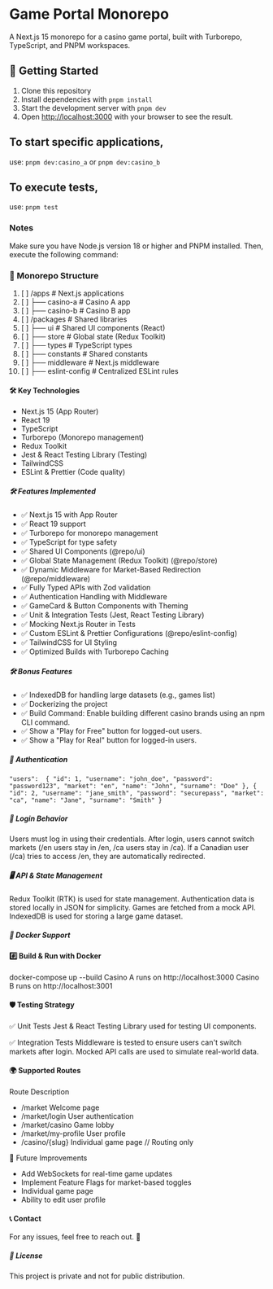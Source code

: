 # Game Portal Monorepo

A Next.js 15 monorepo for a casino game portal, built with Turborepo, TypeScript, and PNPM workspaces.

## 🚀 Getting Started

1. Clone this repository
2. Install dependencies with `pnpm install`
3. Start the development server with `pnpm dev`
4. Open [http://localhost:3000](http://localhost:3000) with your browser to see the result.

## To start specific applications, 
use: `pnpm dev:casino_a` or `pnpm dev:casino_b`

## To execute tests, 
use: `pnpm test`

### Notes

Make sure you have Node.js version 18 or higher and PNPM installed. Then, execute the following command:

### 📂 Monorepo Structure

1. [ ] /apps # Next.js applications
2. [ ] ├── casino-a # Casino A app
3. [ ] ├── casino-b # Casino B app
4. [ ] /packages # Shared libraries
5. [ ] ├── ui # Shared UI components (React)
6. [ ] ├── store # Global state (Redux Toolkit)
7. [ ] ├── types # TypeScript types
8. [ ] ├── constants # Shared constants
9. [ ] ├── middleware # Next.js middleware
10. [ ] ├── eslint-config # Centralized ESLint rules

#### 🛠 Key Technologies

- Next.js 15 (App Router)
- React 19
- TypeScript
- Turborepo (Monorepo management)
- Redux Toolkit
- Jest & React Testing Library (Testing)
- TailwindCSS
- ESLint & Prettier (Code quality)

##### 🛠 Features Implemented

- ✅ Next.js 15 with App Router
- ✅ React 19 support
- ✅ Turborepo for monorepo management
- ✅ TypeScript for type safety
- ✅ Shared UI Components (@repo/ui)
- ✅ Global State Management (Redux Toolkit) (@repo/store)
- ✅ Dynamic Middleware for Market-Based Redirection (@repo/middleware)
- ✅ Fully Typed APIs with Zod validation
- ✅ Authentication Handling with Middleware
- ✅ GameCard & Button Components with Theming
- ✅ Unit & Integration Tests (Jest, React Testing Library)
- ✅ Mocking Next.js Router in Tests
- ✅ Custom ESLint & Prettier Configurations (@repo/eslint-config)
- ✅ TailwindCSS for UI Styling
- ✅ Optimized Builds with Turborepo Caching

##### 🛠 Bonus Features

- ✅ IndexedDB for handling large datasets (e.g., games list)
- ✅ Dockerizing the project
- ✅ Build Command: Enable building different casino brands using an npm CLI command.
- ✅ Show a "Play for Free" button for logged-out users.
- ✅ Show a "Play for Real" button for logged-in users.

##### 🔑 Authentication

`"users": 
{ "id": 1, "username": "john_doe", "password": "password123", "market": "en", "name": "John", "surname": "Doe" },
{ "id": 2, "username": "jane_smith", "password": "securepass", "market": "ca", "name": "Jane", "surname": "Smith" }
`
##### 🔐 Login Behavior
Users must log in using their credentials.
After login, users cannot switch markets (/en users stay in /en, /ca users stay in /ca).
If a Canadian user (/ca) tries to access /en, they are automatically redirected.

##### 🖥️ API & State Management
Redux Toolkit (RTK) is used for state management.
Authentication data is stored locally in JSON for simplicity.
Games are fetched from a mock API.
IndexedDB is used for storing a large game dataset.

##### 🐳 Docker Support
#### #️⃣ Build & Run with Docker

docker-compose up --build
Casino A runs on http://localhost:3000
Casino B runs on http://localhost:3001

#### 🛡️ Testing Strategy
✅ Unit Tests
Jest & React Testing Library used for testing UI components.

✅ Integration Tests
Middleware is tested to ensure users can't switch markets after login.
Mocked API calls are used to simulate real-world data.

#### 🌍 Supported Routes
Route	Description
* /market	Welcome page
* /market/login	User authentication
* /market/casino	Game lobby
* /market/my-profile	User profile
* /casino/{slug}	Individual game page // Routing only

🔮 Future Improvements
* Add WebSockets for real-time game updates 
* Implement Feature Flags for market-based toggles 
* Individual game page
* Ability to edit user profile

#### 📞 Contact
For any issues, feel free to reach out. 🚀

##### 📜 License

This project is private and not for public distribution.
